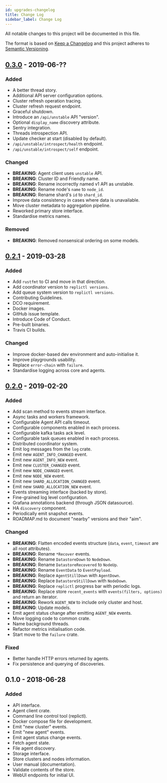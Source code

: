 ```yaml
---
id: upgrades-changelog
title: Change Log
sidebar_label: Change Log
---
```


All notable changes to this project will be documented in this file.

The format is based on [Keep a Changelog](http://keepachangelog.com/en/1.0.0/)
and this project adheres to [Semantic Versioning](http://semver.org/spec/v2.0.0.html).

## [0.3.0] - 2019-06-??
### Added
- A better thread story.
- Additional API server configuration options.
- Cluster refresh operation tracing.
- Cluster refresh request endpoint.
- Graceful shutdown.
- Introduce an `/api/unstable` API "version".
- Optional `display_name` discovery attribute.
- Sentry integration.
- Threads introspection API.
- Update checker at start (disabled by default).
- `/api/unstable/introspect/health` endpoint.
- `/api/unstable/introspect/self` endpoint.

### Changed
- **BREAKING**: Agent client uses `unstable` API.
- **BREAKING**: Cluster ID and Friendly name.
- **BREAKING**: Rename incorrectly named v1 API as unstable.
- **BREAKING**: Rename node's `name` to `node_id`.
- **BREAKING**: Rename shard's `id` to `shard_id`.
- Improve data consistency in cases where data is unavailable.
- Move cluster metadata to aggregation pipeline.
- Reworked primary store interface.
- Standardise metrics names.

### Removed
- **BREAKING**: Removed nonsensical ordering on some models.

## [0.2.1] - 2019-03-28
### Added
- Add `rustfmt` to CI and move in that direction.
- Add coordinator version to `replictl versions`.
- Add queue system version to `replictl versions`.
- Contributing Guidelines.
- DCO requirement.
- Docker images.
- GitHub issue template.
- Introduce Code of Conduct.
- Pre-built binaries.
- Travis CI builds.

### Changed
- Improve docker-based dev environment and auto-initialise it.
- Improve playgrounds usability.
- Replace `error-chain` with `failure`.
- Standardise logging across core and agents.

## [0.2.0] - 2019-02-20
### Added
- Add scan method to events stream interface.
- Async tasks and workers framework.
- Configurable Agent API calls timeout.
- Configurable components enabled in each process.
- Configurable kafka tasks ack level.
- Configurable task queues enabled in each process.
- Distributed coordinator system.
- Emit log messages from the `log` crate.
- Emit new `AGENT_INFO_CHANGED` event.
- Emit new `AGENT_INFO_NEW` event.
- Emit new `CLUSTER_CHANGED` event.
- Emit new `NODE_CHANGED` event.
- Emit new `NODE_NEW` event.
- Emit new `SHARD_ALLOCATION_CHANGED` event.
- Emit new `SHARD_ALLOCATION_NEW` event.
- Events streaming interface (backed by store).
- Fine-grained log level configuration.
- Grafana annotations backend (through JSON datasource).
- HA `discovery` component.
- Periodically emit snapshot events.
- ROADMAP.md to document "nearby" versions and their "aim".

### Changed
- **BREAKING**: Flatten encoded events structure (`data`, `event`, `timeout` are all root attributes).
- **BREAKING**: Rename `*Recover` events.
- **BREAKING**: Rename `DatastoreDown` to `NodeDown`.
- **BREAKING**: Rename `DatastoreRecovered` to `NodeUp`.
- **BREAKING**: Rename `EventData` to `EventPayload`.
- **BREAKING**: Replace `AgentStillDown` with `AgentDown`.
- **BREAKING**: Replace `DatastoreStillDown` with `NodeDown`.
- **BREAKING**: Replace `replictl` progress bar with periodic logs.
- **BREAKING**: Replace store `recent_events` with `events(filters, options)` and return an iterator.
- **BREAKING**: Rework `AGENT_NEW` to include only cluster and host.
- **BREAKING**: Update models.
- Emit agent status change after emitting `AGENT_NEW` events.
- Move logging code to common crate.
- Name background threads.
- Refactor metrics initialisation code.
- Start move to the `failure` crate.

### Fixed
- Better handle HTTP errors returned by agents.
- Fix persistence and querying of discoveries.

## 0.1.0 - 2018-06-28
### Added
- API interface.
- Agent client crate.
- Command line control tool (replictl).
- Docker compose file for development.
- Emit "new cluster" events.
- Emit "new agent" events.
- Emit agent status change events.
- Fetch agent state.
- File agent discovery.
- Storage interface.
- Store clusters and nodes information.
- User manual (documentation).
- Validate contents of the store.
- WebUI endpoints for initial UI.


[0.3.0]: https://github.com/replicante-io/replicante/compare/v0.2.1...v0.3.0
[0.2.1]: https://github.com/replicante-io/replicante/compare/v0.2.0...v0.2.1
[0.2.0]: https://github.com/replicante-io/replicante/compare/v0.1.0...v0.2.0
